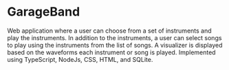 # GarageBand
Web application where a user can choose from a set of instruments and play the instruments. In addition to the instruments, a user can select songs to play using the instruments from the list of songs. A visualizer is displayed based on the waveforms each instrument or song is played. Implemented using TypeScript, NodeJs, CSS, HTML, and SQLite. 
